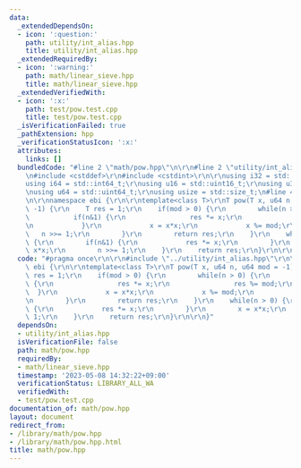 ```yaml
---
data:
  _extendedDependsOn:
  - icon: ':question:'
    path: utility/int_alias.hpp
    title: utility/int_alias.hpp
  _extendedRequiredBy:
  - icon: ':warning:'
    path: math/linear_sieve.hpp
    title: math/linear_sieve.hpp
  _extendedVerifiedWith:
  - icon: ':x:'
    path: test/pow.test.cpp
    title: test/pow.test.cpp
  _isVerificationFailed: true
  _pathExtension: hpp
  _verificationStatusIcon: ':x:'
  attributes:
    links: []
  bundledCode: "#line 2 \"math/pow.hpp\"\n\r\n#line 2 \"utility/int_alias.hpp\"\n\r\
    \n#include <cstddef>\r\n#include <cstdint>\r\n\r\nusing i32 = std::int32_t;\r\n\
    using i64 = std::int64_t;\r\nusing u16 = std::uint16_t;\r\nusing u32 = std::uint32_t;\r\
    \nusing u64 = std::uint64_t;\r\nusing usize = std::size_t;\n#line 4 \"math/pow.hpp\"\
    \n\r\nnamespace ebi {\r\n\r\ntemplate<class T>\r\nT pow(T x, u64 n, u64 mod =\
    \ -1) {\r\n    T res = 1;\r\n    if(mod > 0) {\r\n        while(n > 0) {\r\n \
    \           if(n&1) {\r\n                res *= x;\r\n                res %= mod;\r\
    \n            }\r\n            x = x*x;\r\n            x %= mod;\r\n         \
    \   n >>= 1;\r\n        }\r\n        return res;\r\n    }\r\n    while(n > 0)\
    \ {\r\n        if(n&1) {\r\n            res *= x;\r\n        }\r\n        x =\
    \ x*x;\r\n        n >>= 1;\r\n    }\r\n    return res;\r\n}\r\n\r\n}\n"
  code: "#pragma once\r\n\r\n#include \"../utility/int_alias.hpp\"\r\n\r\nnamespace\
    \ ebi {\r\n\r\ntemplate<class T>\r\nT pow(T x, u64 n, u64 mod = -1) {\r\n    T\
    \ res = 1;\r\n    if(mod > 0) {\r\n        while(n > 0) {\r\n            if(n&1)\
    \ {\r\n                res *= x;\r\n                res %= mod;\r\n          \
    \  }\r\n            x = x*x;\r\n            x %= mod;\r\n            n >>= 1;\r\
    \n        }\r\n        return res;\r\n    }\r\n    while(n > 0) {\r\n        if(n&1)\
    \ {\r\n            res *= x;\r\n        }\r\n        x = x*x;\r\n        n >>=\
    \ 1;\r\n    }\r\n    return res;\r\n}\r\n\r\n}"
  dependsOn:
  - utility/int_alias.hpp
  isVerificationFile: false
  path: math/pow.hpp
  requiredBy:
  - math/linear_sieve.hpp
  timestamp: '2023-05-08 14:32:22+09:00'
  verificationStatus: LIBRARY_ALL_WA
  verifiedWith:
  - test/pow.test.cpp
documentation_of: math/pow.hpp
layout: document
redirect_from:
- /library/math/pow.hpp
- /library/math/pow.hpp.html
title: math/pow.hpp
---
```

